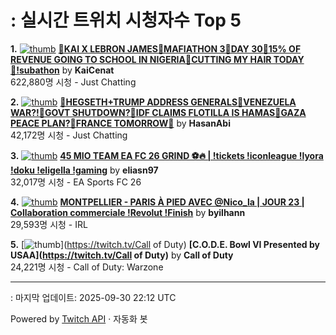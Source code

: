 # : 실시간 트위치 시청자수 Top 5

**1.** [![thumb](https://static-cdn.jtvnw.net/previews-ttv/live_user_kaicenat-320x180.jpg)](https://twitch.tv/KaiCenat)
**[👑KAI X LEBRON JAMES👑MAFIATHON 3👑DAY 30👑15% OF REVENUE GOING TO SCHOOL IN NIGERIA👑CUTTING MY HAIR TODAY👑!subathon](https://twitch.tv/KaiCenat)** by **KaiCenat**<br>622,880명 시청  - Just Chatting

**2.** [![thumb](https://static-cdn.jtvnw.net/previews-ttv/live_user_hasanabi-320x180.jpg)](https://twitch.tv/HasanAbi)
**[🚨HEGSETH+TRUMP ADDRESS GENERALS🚨VENEZUELA WAR?!🚨GOVT SHUTDOWN?🚨IDF CLAIMS FLOTILLA IS HAMAS🚨GAZA PEACE PLAN?🚨FRANCE TOMORROW🚨](https://twitch.tv/HasanAbi)** by **HasanAbi**<br>42,172명 시청  - Just Chatting

**3.** [![thumb](https://static-cdn.jtvnw.net/previews-ttv/live_user_eliasn97-320x180.jpg)](https://twitch.tv/eliasn97)
**[45 MIO TEAM EA FC 26 GRIND ⚽️🔥 | !tickets !iconleague !lyora !doku !eligella !gaming](https://twitch.tv/eliasn97)** by **eliasn97**<br>32,017명 시청  - EA Sports FC 26

**4.** [![thumb](https://static-cdn.jtvnw.net/previews-ttv/live_user_byilhann-320x180.jpg)](https://twitch.tv/byilhann)
**[MONTPELLIER - PARIS À PIED AVEC @Nico_la | JOUR 23 | Collaboration commerciale !Revolut !Finish](https://twitch.tv/byilhann)** by **byilhann**<br>29,593명 시청  - IRL

**5.** [![thumb](https://static-cdn.jtvnw.net/previews-ttv/live_user_callofduty-320x180.jpg)](https://twitch.tv/Call of Duty)
**[C.O.D.E. Bowl VI Presented by USAA](https://twitch.tv/Call of Duty)** by **Call of Duty**<br>24,221명 시청  - Call of Duty: Warzone


---
: 마지막 업데이트: 2025-09-30 22:12 UTC

Powered by [Twitch API](https://dev.twitch.tv/docs/api/reference) · 자동화 봇